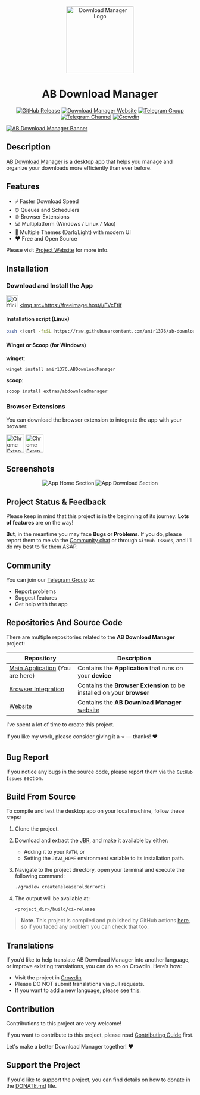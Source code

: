 <div align="center">
  <a href="https://abdownloadmanager.com" target="_blank">
    <img width="180" src="assets/logo/app_logo_with_background.svg" alt=" Download Manager Logo">
  </a>
</div>
<h1 align="center">AB Download Manager</h1>
<p align="center">
    <a href="https://github.com/amir1376/download-manager/releases/latest"><img alt="GitHub Release" src="https://img.shields.io/github/v/release/amir1376/ab-download-manager?color=greenlight&label=latest%20release"></a>
    <a href="https://abdownloadmanager.com"><img alt=" Download Manager Website" src="https://img.shields.io/badge/project-website-purple?&labelColor=gray"></a>
    <a href="https://t.me/abdownloadmanager_discussion"><img alt="Telegram Group" src="https://img.shields.io/badge/Telegram-Group-blue?logo=telegram&labelColor=gray"></a>
    <a href="https://t.me/abdownloadmanager"><img alt="Telegram Channel" src="https://img.shields.io/badge/Telegram-Channel-blue?logo=telegram&labelColor=gray"></a>
    <a href="https://crowdin.com/project/ab-download-manager"><img alt="Crowdin" src="https://badges.crowdin.net/ab-download-manager/localized.svg"></a>
</p>

<a href="https://abdownloadmanager.com" target="_blank">
    <img alt="AB Download Manager Banner" src="assets/banners/app_banner.png"/>
</a>


## Description

[AB Download Manager](https://abdownloadmanager.com) is a desktop app that helps you manage and organize your downloads more efficiently than ever before.

## Features

- ⚡️ Faster Download Speed
- ⏰ Queues and Schedulers
- 🌐 Browser Extensions
- 💻 Multiplatform (Windows / Linux / Mac)
- 🌙 Multiple Themes (Dark/Light) with modern UI
- ❤️ Free and Open Source

Please visit [Project Website](https://abdownloadmanager.com) for more info.

## Installation

### Download and Install the App

<a href="https://abdownloadmanager.com"><img src="https://img.shields.io/badge/Official%20Website-897BFF?logo=abdownloadmanager&logoColor=fff&style=flat-square" alt="Official Website" height="32" /></a>
<a href="https://github.com/amir1376/ab-download-manager/releases/latest"><img src=https://freeimage.host/i/FVcFtjf

#### Installation script (Linux)

```bash
bash <(curl -fsSL https://raw.githubusercontent.com/amir1376/ab-download-manager/master/scripts/install.sh)
```

#### Winget or Scoop (for Windows)

**winget**:

```bash
winget install amir1376.ABDownloadManager
```

**scoop**:

```bash
scoop install extras/abdownloadmanager
```

### Browser Extensions

You can download the browser extension to integrate the app with your browser.

<p align="left">
<a href="https://addons.mozilla.org/firefox/addon/ab-download-manager/">
    <picture>
        <img alt="Chrome Extension" src="./assets/banners/firefox-extension.png" height="48">
    </picture>
</a>
<a href="https://chromewebstore.google.com/detail/bbobopahenonfdgjgaleledndnnfhooj">
    <picture>
        <source media="(prefers-color-scheme: dark)" srcset="./assets/banners/chrome-extension_dark.png" height="48">
        <source media="(prefers-color-scheme: light)" srcset="./assets/banners/chrome-extension_light.png" height="48">
        <img alt="Chrome Extension" src="./assets/banners/chrome-extension_light.png" height="48">
    </picture>
</a>
</p>

## Screenshots

<div align="center">
<picture>
  <source media="(prefers-color-scheme: dark)" srcset="./assets/screenshots/app-home_dark.png">
  <source media="(prefers-color-scheme: light)" srcset="./assets/screenshots/app-home_light.png">
  <img alt="App Home Section" src="./assets/screenshots/app-home_dark.png">
</picture>

<picture>
  <source media="(prefers-color-scheme: dark)" srcset="./assets/screenshots/app-download_dark.png">
  <source media="(prefers-color-scheme: light)" srcset="./assets/screenshots/app-download_light.png">
  <img alt="App Download Section" src="./assets/screenshots/app-download_dark.png">
</picture>
</div>

## Project Status & Feedback

Please keep in mind that this project is in the beginning of its journey.
**Lots of features** are on the way!

**But**, in the meantime you may face **Bugs or Problems**. If you do, please report them to me via the [Community chat](#community) or through `GitHub Issues`, and I'll do my best to fix them ASAP.

## Community

You can join our [Telegram Group](https://t.me/abdownloadmanager_discussion) to:

- Report problems
- Suggest features
- Get help with the app

## Repositories And Source Code

There are multiple repositories related to the **AB Download Manager** project:

| Repository                                                                                 | Description                                                                   |
|--------------------------------------------------------------------------------------------|-------------------------------------------------------------------------------|
| [Main Application](https://github.com/amir1376/ab-download-manager) (You are here)         | Contains the  **Application** that runs on your  **device**                   |
| [Browser Integration](https://github.com/amir1376/ab-download-manager-browser-integration) | Contains the **Browser Extension** to be installed on your  **browser**       |
| [Website](https://github.com/amir1376/ab-download-manager-website)                         | Contains the **AB Download Manager** [website](https://abdownloadmanager.com) |

I've spent a lot of time to create this project.

If you like my work, please consider giving it a ⭐ — thanks! ❤️

## Bug Report

If you notice any bugs in the source code, please report them via the `GitHub Issues` section.

## Build From Source

To compile and test the desktop app on your local machine,
follow these steps:

1. Clone the project.
2. Download and extract the [JBR](https://github.com/JetBrains/JetBrainsRuntime/releases), and make it available by either:
    
    - Adding it to your `PATH`, or
    - Setting the `JAVA_HOME` environment variable to its installation path.
  
3. Navigate to the project directory, open your terminal and execute the following command:

    ```bash
    ./gradlew createReleaseFolderForCi
    ```

4. The output will be available at:

    ```
    <project_dir>/build/ci-release
    ```

> **Note**. This project is compiled and published by GitHub actions [here](./.github/workflows/publish.yml), so if you
> faced any problem you can check that too.

## Translations

If you’d like to help translate AB Download Manager into another language, or improve existing translations, you can do
so on Crowdin. Here’s how:

- Visit the project in [Crowdin](https://crowdin.com/project/ab-download-manager)
- Please DO NOT submit translations via pull requests.
- If you want to add a new language, please see [this](https://github.com/amir1376/ab-download-manager/issues/144).

## Contribution

Contributions to this project are very welcome!

If you want to contribute to this project, please read [Contributing Guide](CONTRIBUTING.md) first.

Let's make a better Download Manager together! ❤️

## Support the Project

If you'd like to support the project, you can find details on how to donate in the [DONATE.md](DONATE.md) file.
